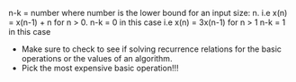 n-k = number  where number is the lower bound for an input size: n. 
i.e  x(n) = x(n-1) + n   for n > 0.   n-k = 0 in this case
i.e x(n) = 3x(n-1) for n > 1   n-k = 1 in this case 
- Make sure to check to see if solving recurrence relations for the basic operations or the values of an algorithm.
- Pick the most expensive basic operation!!! 
